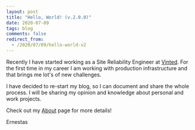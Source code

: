 ```yaml
---
layout: post
title: "Hello, World! (v.2.0.0)"
date: 2020-07-09
tags: blog
comments: false
redirect_from:
  - /2020/07/09/hello-world-v2
---
```

Recently I have started working as a Site Reliability Engineer at [Vinted](https://vinted.com). For the first time in my career I am working with production infrastructure and that brings me lot's of new challenges.

I have decided to re-start my blog, so I can document and share the whole process. I will be sharing my opinion and knowledge about personal and work projects.

Check out my [About](/about) page for more details!

Ernestas
